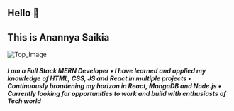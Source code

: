 

<!--
**anannyaSaikia/anannyaSaikia** is a ✨ _special_ ✨ repository because its `README.md` (this file) appears on your GitHub profile.

Here are some ideas to get you started:

- 🔭 I’m currently working on ...
- 🌱 I’m currently learning ...
- 👯 I’m looking to collaborate on ...
- 🤔 I’m looking for help with ...
- 💬 Ask me about ...
- 📫 How to reach me: ...
- 😄 Pronouns: ...
- ⚡ Fun fact: ...
-->
<h2>Hello 👋 </h2>
    <h2>This is Anannya Saikia</h2>
    <img class="top_image"
        src="https://cdn.dribbble.com/users/4055494/screenshots/15215756/media/d2b66c4ca0192aa26d103448b3d1518b.gif"
        alt="Top_Image">
    <h5>I am a Full Stack MERN Developer • I have learned and applied my knowledge of HTML, CSS, JS and React in
        multiple projects • Continuously broadening my horizon in React, MongoDB and Node.js • Currently looking for
        opportunities to work and build with enthusiasts of Tech world </h5>
